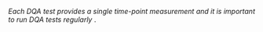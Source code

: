 *Each DQA test provides a single time-point measurement and it is important to run DQA tests regularly* . 